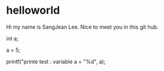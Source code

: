 # helloworld

Hi my name is SangJean Lee.
Nice to meet you in this git hub.

int a;

a = 5;

printf("printe test : variable a = "%d", a);
